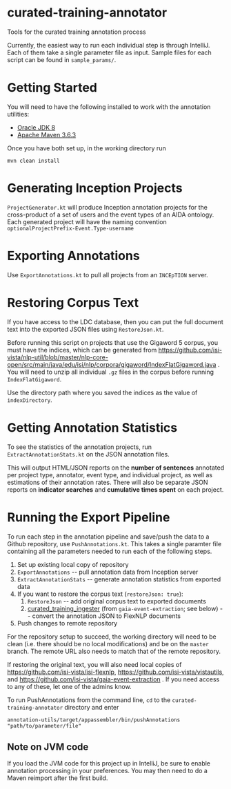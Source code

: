 # curated-training-annotator

Tools for the curated training annotation process

Currently, the easiest way to run each individual step is through IntelliJ.
Each of them take a single parameter file as input. Sample files for each 
script can be found in `sample_params/`.

# Getting Started
You will need to have the following installed to work with the annotation
utilities:

* [Oracle JDK 8](http://www.oracle.com/technetwork/java/javase/downloads/jdk8-downloads-2133151.html)
* [Apache Maven 3.6.3](https://maven.apache.org/download.cgi)

Once you have both set up, in the working directory run
```
mvn clean install
```

# Generating Inception Projects
`ProjectGenerator.kt` will produce Inception annotation projects for the
cross-product of a set of users and the event types of an AIDA
ontology. Each generated project will have the naming convention
`optionalProjectPrefix-Event.Type-username`

# Exporting Annotations
Use `ExportAnnotations.kt` to pull all projects from an `INCEpTION` server.

# Restoring Corpus Text
If you have access to the LDC database, then you can put the full document
text into the exported JSON files using `RestoreJson.kt`.

Before running this script on projects that use the Gigaword 5 corpus,
you must have the indices, which can be generated from
https://github.com/isi-vista/nlp-util/blob/master/nlp-core-open/src/main/java/edu/isi/nlp/corpora/gigaword/IndexFlatGigaword.java .
You will need to unzip all individual `.gz` files in the corpus before
running `IndexFlatGigaword`.

Use the directory path where you saved the indices as the value of
`indexDirectory`.

# Getting Annotation Statistics
To see the statistics of the annotation projects, run `ExtractAnnotationStats.kt`
on the JSON annotation files.

This will output HTML/JSON reports on the **number of sentences**
annotated per project type, annotator, event type, and individual project,
as well as estimations of their annotation rates. There will also be
separate JSON reports on **indicator searches** and
**cumulative times spent** on each project.

# Running the Export Pipeline
To run each step in the annotation pipeline and save/push the data to a
Github repository, use `PushAnnotations.kt`. This takes a single paramter
file containing all the parameters needed to run each of the following
steps.

1. Set up existing local copy of repository
2. `ExportAnnotations` -- pull annotation data from Inception server
3. `ExtractAnnotationStats` -- generate annotation statistics from exported data
4. If you want to restore the corpus text (`restoreJson: true`):
    1. `RestoreJson` -- add original corpus text to exported documents
    2. [curated_training_ingester](https://github.com/isi-vista/gaia-event-extraction/blob/master/gaia_event_extraction/ingesters/curated_training_ingester.py)
    (from `gaia-event-extraction`; see below) -- convert the annotation
    JSON to FlexNLP documents
5. Push changes to remote repository

For the repository setup to succeed, the working directory will need
to be clean (i.e. there should be no local modifications) and be on
the `master` branch. The remote URL also needs to match that of
the remote repository.

If restoring the original text, you will also need local copies of
https://github.com/isi-vista/isi-flexnlp, https://github.com/isi-vista/vistautils,
and https://github.com/isi-vista/gaia-event-extraction . If you need
access to any of these, let one of the admins know.

To run PushAnnotations from the command line, `cd` to the
`curated-training-annotator` directory and enter
```
annotation-utils/target/appassembler/bin/pushAnnotations "path/to/parameter/file"
```

## Note on JVM code
If you load the JVM code for this project up in IntelliJ, be sure to enable
annotation processing in your preferences. You may then need to do a Maven
reimport after the first build.
